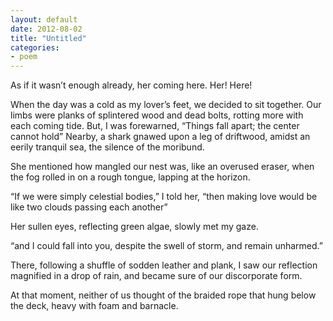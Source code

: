 ```yaml
---
layout: default
date: 2012-08-02 
title: "Untitled"
categories: 
- poem
---
```

<p>As if it wasn’t enough already, her coming here. Her! Here!</p>
<p>When the day was a cold as my lover’s feet, we decided to sit together.
Our limbs were planks of splintered wood and dead bolts,
rotting more with each coming tide.
But, I was forewarned, “Things fall apart; the center cannot hold”
Nearby, a shark gnawed upon a leg of driftwood,
amidst an eerily tranquil sea, the silence of the moribund.</p>
<p>She mentioned how mangled our nest was, like an overused eraser,
when the fog rolled in on a rough tongue,
lapping at the horizon.</p>
<p>“If we were simply celestial bodies,” I told her, “then making love would be like two clouds passing each
another”</p>
<p>Her sullen eyes, reflecting green algae, slowly met my gaze.</p>
<p>“and I could fall into you, despite the swell of storm, and remain unharmed.”</p>
<p>There, following a shuffle of sodden leather and plank,
I saw our reflection magnified in a drop of rain,
and became sure of our discorporate form.</p>
<p>At that moment, neither of us thought of the braided rope that hung below the
deck, heavy with foam and barnacle.</p>
